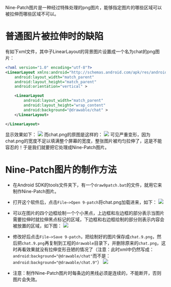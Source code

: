 Nine-Patch图片是一种经过特殊处理的png图片，能够指定图片的哪些区域可以被拉伸而哪些区域不可以。

# 普通图片被拉伸时的缺陷
有如下xml文件，其中子LinearLayout的背景图片设置成一个名为chat的png图片：
```xml
<?xml version="1.0" encoding="utf-8"?>
<LinearLayout xmlns:android="http://schemas.android.com/apk/res/android"
    android:layout_width="match_parent"
    android:layout_height="match_parent"
    android:orientation="vertical" >

    <LinearLayout
        android:layout_width="match_parent"
        android:layout_height="wrap_content"
        android:background="@drawable/chat" >
    </LinearLayout>

</LinearLayout>
```
显示效果如下：
![](http://upload-images.jianshu.io/upload_images/8819542-a6003d0b7cf2897b.png?imageMogr2/auto-orient/strip%7CimageView2/2/w/1240)
而chat.png的原图是这样的：
![](http://upload-images.jianshu.io/upload_images/8819542-5171309690a1b37f.png?imageMogr2/auto-orient/strip%7CimageView2/2/w/1240)
可见严重变形，因为chat.png的宽度不足以填满整个屏幕的宽度，整张图片被均匀拉伸了，这是不能容忍的！于是我们就要把它处理成Nine-Patch图片。

# Nine-Patch图片的制作方法
* 在Android SDK的tools文件夹下，有一个`draw9patch.bat`的文件，就用它来制作Nine-Patch图片。

* 打开这个软件后，点击`File—>Open 9-patch`将chat.png加载进来，如下：
![](http://upload-images.jianshu.io/upload_images/8819542-a8bd41622775edec.png?imageMogr2/auto-orient/strip%7CimageView2/2/w/1240)
* 可以在图片的四个边框绘制一个个小黑点，上边框和左边框的部分表示当图片需要拉伸时就拉伸黑点标记的区域，下边框和右边框绘制的部分则表示内容会被放置的区域，如下图：
![](http://upload-images.jianshu.io/upload_images/8819542-16680b9a4fe8938c.png?imageMogr2/auto-orient/strip%7CimageView2/2/w/1240)
* 修改好后点击`File—>Save 9-patch`，把绘制好的图片保存成`chat.9.png`，然后把`chat.9.png`再复制到工程的`drawable`目录下，并删除原来的`chat.png`，这时再看效果就没有拉伸变形丑陋的情况了（注意：此时xml中仍然写成：`android:background="@drawable/chat"`而不是：`android:background="@drawable/chat.9"`）
![](http://upload-images.jianshu.io/upload_images/8819542-30e8ebc1a5dad4ed.png?imageMogr2/auto-orient/strip%7CimageView2/2/w/1240)
* 注意：制作Nine-Patch图片时每条边的黑线必须是连续的，不能断开，否则图片会失效。
